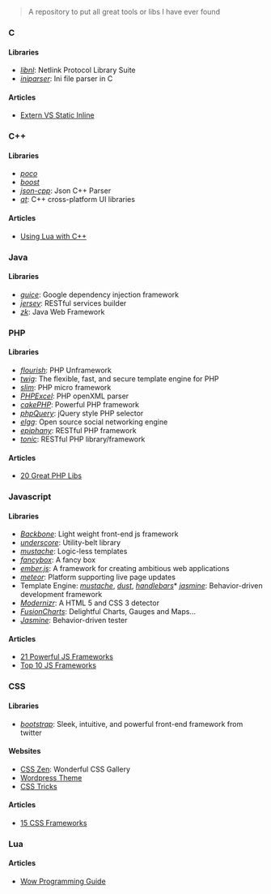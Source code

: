 > A repository to put all great tools or libs I have ever found 

### C
#### Libraries
* [*libnl*](http://www.infradead.org/~tgr/libnl/): Netlink Protocol Library Suite  
* [*iniparser*](http://ndevilla.free.fr/iniparser/): Ini file parser in C  

#### Articles
* [Extern VS Static Inline](http://elinux.org/Extern_Vs_Static_Inline)

### C++
#### Libraries
* [*poco*](http://pocoproject.org/)
* [*boost*](http://www.boost.org/)
* [*json-cpp*](https://github.com/mrtazz/json-cpp): Json C++ Parser
* [*qt*](http://qt.digia.com/product/): C++ cross-platform UI libraries

#### Articles
* [Using Lua with C++](http://csl.sublevel3.org/lua/)  

### Java
#### Libraries
* [*guice*](http://code.google.com/p/google-guice/): Google dependency injection framework  
* [*jersey*](http://jersey.java.net/): RESTful services builder  
* [*zk*](http://www.zkoss.org/): Java Web Framework

### PHP
#### Libraries
* [*flourish*](http://flourishlib.com/): PHP Unframework  
* [*twig*](http://twig.sensiolabs.org/): The flexible, fast, and secure template engine for PHP  
* [*slim*](http://www.slimframework.com/): PHP micro framework  
* [*PHPExcel*](https://github.com/PHPOffice/PHPExcel): PHP openXML parser  
* [*cakePHP*](http://cakephp.org/): Powerful PHP framework  
* [*phpQuery*](http://code.google.com/p/phpquery/): jQuery style PHP selector  
* [*elgg*](http://elgg.org/): Open source social networking engine  
* [*epiphany*](https://github.com/jmathai/epiphany): RESTful PHP framework  
* [*tonic*](http://peej.github.com/tonic/): RESTful PHP library/framework  

#### Articles
* [20 Great PHP Libs](http://komunitasweb.com/2009/03/20-great-php-library-you-need-to-know/)  

### Javascript
#### Libraries
* [*Backbone*](http://backbonejs.org/): Light weight front-end js framework  
* [*underscore*](http://underscorejs.org/): Utility-belt library  
* [*mustache*](http://mustache.github.com/): Logic-less templates  
* [*fancybox*](http://fancybox.net/): A fancy box  
* [*ember.js*](http://emberjs.com/): A framework for creating ambitious web applications  
* [*meteor*](http://www.meteor.com/): Platform supporting live page updates  
* Template Engine: [*mustache*](http://mustache.github.com/), [*dust*](http://akdubya.github.com/dustjs/), [*handlebars*](http://handlebarsjs.com/)* [*jasmine*](http://pivotal.github.com/jasmine/): Behavior-driven development framework  
* [*Modernizr*](http://modernizr.com/): A HTML 5 and CSS 3 detector  
* [*FusionCharts*](http://www.fusioncharts.com/): Delightful Charts, Gauges and Maps...  
* [*Jasmine*](http://pivotal.github.com/jasmine/): Behavior-driven tester  

#### Articles
* [21 Powerful JS Frameworks](http://paranimage.com/21-powerful-javascript-frameworks/)  
* [Top 10 JS Frameworks](http://speckyboy.com/2008/04/01/top-10-javascript-frameworks-which-do-you-prefer/)  

### CSS
#### Libraries
* [*bootstrap*](http://twitter.github.com/bootstrap/): Sleek, intuitive, and powerful front-end framework from twitter  

#### Websites
* [CSS Zen](http://www.csszengarden.com/): Wonderful CSS Gallery
* [Wordpress Theme](http://wordpress.org/extend/themes/)
* [CSS Tricks](http://css-tricks.com/)

#### Articles
* [15 CSS Frameworks](http://blog.bingo929.com/css-frameworks-15.html)

### Lua

#### Articles
* [Wow Programming Guide](http://wowprogramming.com/)
